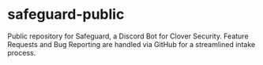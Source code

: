 # safeguard-public
Public repository for Safeguard, a Discord Bot for Clover Security. Feature Requests and Bug Reporting are handled via GitHub for a streamlined intake process.
